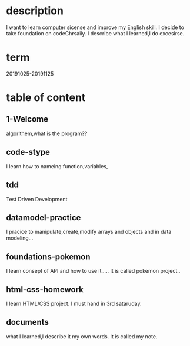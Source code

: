 # description
I want to learn computer sicense and improve my English skill.
I decide to take foundation on codeChrsaily.
I describe what I learned,I do excesirse.

# term
20191025-20191125

# table of content

## 1-Welcome
algorithem,what is the program??

## code-stype
I learn how to nameing function,variables,

## tdd
Test Driven Development

## datamodel-practice
I pracice to manipulate,create,modify arrays and objects and in data modeling...

## foundations-pokemon
I learn consept of API and how to use it.....
It is called pokemon project..

## html-css-homework
I learn HTML/CSS project.
I must hand in 3rd sataruday.


## documents
what I learned,I describe it my own words.
It is called my note.